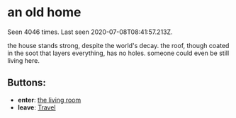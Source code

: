 # an old home

Seen 4046 times. Last seen 2020-07-08T08:41:57.213Z.

the house stands strong, despite the world's decay. the roof, though coated in the soot that layers everything, has no holes. someone could even be still living here.

## Buttons:

- **enter**: [the living room](the-living-room-Ndng1cc.md)
- **leave**: [Travel](Travel-travel.md)